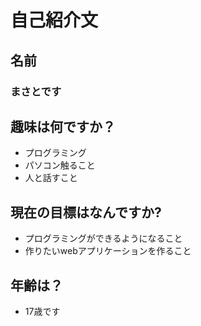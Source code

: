 # 自己紹介文
## 名前
### まさとです
## 趣味は何ですか？
* プログラミング
* パソコン触ること
* 人と話すこと
## 現在の目標はなんですか?
* プログラミングができるようになること
* 作りたいwebアプリケーションを作ること
## 年齢は？
* 17歳です
